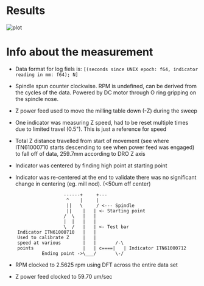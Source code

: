 # Results

![plot](./images/result_old_spindle.png)

# Info about the measurement

- Data format for log fiels is:
  `[(seconds since UNIX epoch: f64, indicator reading in mm: f64); N]`

- Spindle spun counter clockwise. RPM is undefined, can be derived from the
  cycles of the data. Powered by DC motor through O ring gripping on the
  spindle nose.

- Z power feed used to move the milling table down (-Z) during the sweep

- One indicator was measuring Z speed, had to be reset multiple times due to
  limited travel (0.5"). This is just a reference for speed

- Total Z distance travelled from start of movement (see where ITN61000710
  starts descending to see when power feed was engaged) to fall off of data,
  259.7mm according to DRO Z axis

- Indicator was centered by finding high point at starting point

- Indicator was re-centered at the end to validate there was no significant
  change in centering (eg. mill nod). (<50um off center)

```
                     ------+     +---
                      ^    |     |
                      ||   \     / <--- Spindle
                      ||    |   | <- Starting point
                     /  \   |   |
                     |  |   |   |
                     \  /   |   | <- Test bar
    Indicator ITN61000710   |   |
    Used to calibrate Z     |   |
    speed at various        |   |       /-\
    points                  |   | c====|   | Indicator ITN61000712
             Ending point ->\___/       \-/
```

- RPM clocked to 2.5625 rpm using DFT across the entire data set

- Z power feed clocked to 59.70 um/sec

